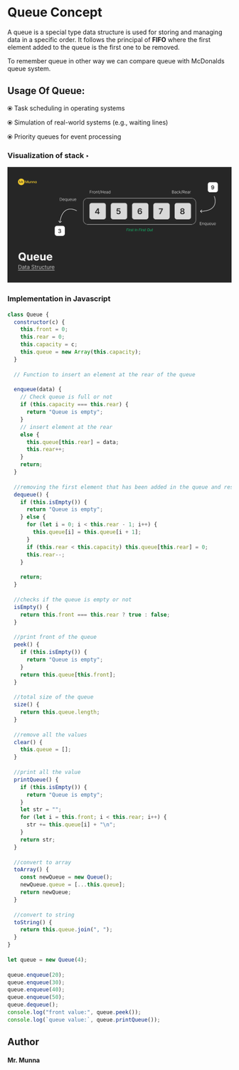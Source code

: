# Queue Concept

A queue is a special type data structure is used for storing and managing data in a specific order. It follows the principal of **FIFO** where the first element added to the queue is the first one to be removed.

To remember queue in other way we can compare queue with McDonalds queue system.

## Usage Of Queue:

&#10687; Task scheduling in operating systems

&#10687; Simulation of real-world systems (e.g., waiting lines)

&#10687; Priority queues for event processing

### Visualization of stack &#8227;

![Screenshot of stack process](../assets/Queue.png)

### Implementation in Javascript

```javascript
class Queue {
  constructor(c) {
    this.front = 0;
    this.rear = 0;
    this.capacity = c;
    this.queue = new Array(this.capacity);
  }

  // Function to insert an element at the rear of the queue

  enqueue(data) {
    // Check queue is full or not
    if (this.capacity === this.rear) {
      return "Queue is empty";
    }
    // insert element at the rear
    else {
      this.queue[this.rear] = data;
      this.rear++;
    }
    return;
  }

  //removing the first element that has been added in the queue and resetting the queue
  dequeue() {
    if (this.isEmpty()) {
      return "Queue is empty";
    } else {
      for (let i = 0; i < this.rear - 1; i++) {
        this.queue[i] = this.queue[i + 1];
      }
      if (this.rear < this.capacity) this.queue[this.rear] = 0;
      this.rear--;
    }

    return;
  }

  //checks if the queue is empty or not
  isEmpty() {
    return this.front === this.rear ? true : false;
  }

  //print front of the queue
  peek() {
    if (this.isEmpty()) {
      return "Queue is empty";
    }
    return this.queue[this.front];
  }

  //total size of the queue
  size() {
    return this.queue.length;
  }

  //remove all the values
  clear() {
    this.queue = [];
  }

  //print all the value
  printQueue() {
    if (this.isEmpty()) {
      return "Queue is empty";
    }
    let str = "";
    for (let i = this.front; i < this.rear; i++) {
      str += this.queue[i] + "\n";
    }
    return str;
  }

  //convert to array
  toArray() {
    const newQueue = new Queue();
    newQueue.queue = [...this.queue];
    return newQueue;
  }

  //convert to string
  toString() {
    return this.queue.join(", ");
  }
}

let queue = new Queue(4);

queue.enqueue(20);
queue.enqueue(30);
queue.enqueue(40);
queue.enqueue(50);
queue.dequeue();
console.log("front value:", queue.peek());
console.log(`queue value:`, queue.printQueue());
```

## Author

#### Mr. Munna
